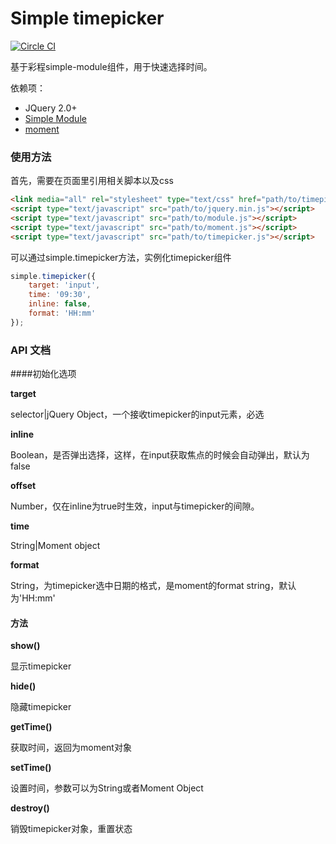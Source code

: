 # Simple timepicker

[![Circle CI](https://circleci.com/gh/mycolorway/simple-timepicker.png?circle-token=b32d9f1c2a82ed37b7cbb8a56bddd3f5845167f2)](https://circleci.com/gh/mycolorway/simple-timepicker)



基于彩程simple-module组件，用于快速选择时间。

依赖项：

- JQuery 2.0+
- [Simple Module](https://github.com/mycolorway/simple-module)
- [moment](https://github.com/moment/moment)

### 使用方法
首先，需要在页面里引用相关脚本以及css

```html
<link media="all" rel="stylesheet" type="text/css" href="path/to/timepicker.css" />
<script type="text/javascript" src="path/to/jquery.min.js"></script>
<script type="text/javascript" src="path/to/module.js"></script>
<script type="text/javascript" src="path/to/moment.js"></script>
<script type="text/javascript" src="path/to/timepicker.js"></script>

```

可以通过simple.timepicker方法，实例化timepicker组件

```js
simple.timepicker({
    target: 'input',
    time: '09:30',
    inline: false,
    format: 'HH:mm'
});

```

### API 文档

####初始化选项

__target__

selector|jQuery Object，一个接收timepicker的input元素，必选

__inline__

Boolean，是否弹出选择，这样，在input获取焦点的时候会自动弹出，默认为false

__offset__

Number，仅在inline为true时生效，input与timepicker的间隙。

__time__

String|Moment object

__format__

String，为timepicker选中日期的格式，是moment的format string，默认为'HH:mm'

#### 方法

__show()__

显示timepicker

__hide()__

隐藏timepicker

__getTime()__

获取时间，返回为moment对象

__setTime()__

设置时间，参数可以为String或者Moment Object

__destroy()__

销毁timepicker对象，重置状态